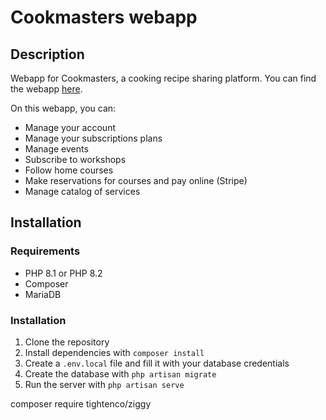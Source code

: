 # Cookmasters webapp

## Description
Webapp for Cookmasters, a cooking recipe sharing platform.
You can find the webapp [here](https://cookmasters.fr/).

On this webapp, you can:
- Manage your account
- Manage your subscriptions plans
- Manage events
- Subscribe to workshops
- Follow home courses
- Make reservations for courses and pay online (Stripe)
- Manage catalog of services

## Installation
### Requirements
- PHP 8.1 or PHP 8.2
- Composer
- MariaDB

### Installation
1. Clone the repository
2. Install dependencies with `composer install`
3. Create a `.env.local` file and fill it with your database credentials
4. Create the database with `php artisan migrate`
5. Run the server with `php artisan serve`

composer require tightenco/ziggy